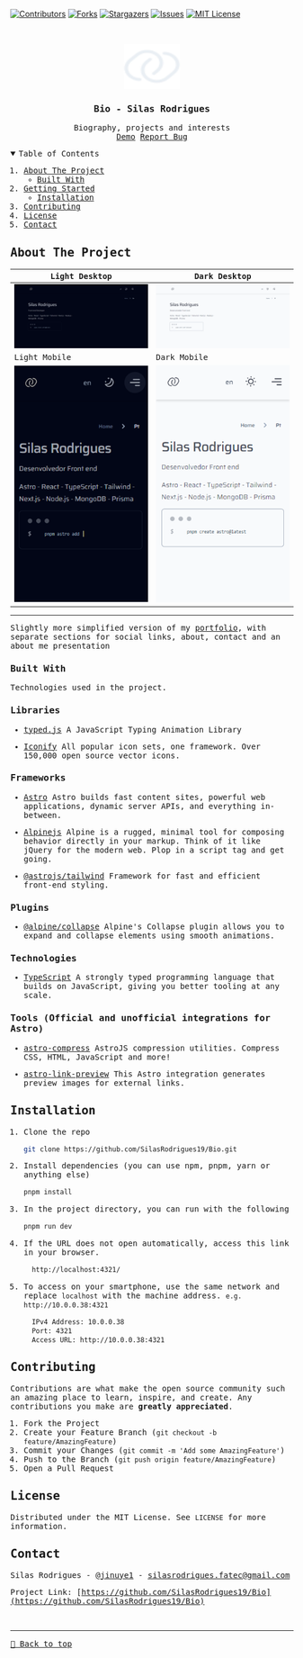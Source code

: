 [![Contributors][contributors-shield]][contributors-url]
[![Forks][forks-shield]][forks-url]
[![Stargazers][stars-shield]][stars-url]
[![Issues][issues-shield]][issues-url]
[![MIT License][license-shield]][license-url]

<!-- PROJECT LOGO -->
<br />
<samp>
<p align="center">
  <a href="https://github.com/SilasRodrigues19/Bio">
    <img src="./public/assets/logo.svg" alt="Logo" width="100" height="80">
  </a>

  <h3 align="center" id="bio">Bio - Silas Rodrigues</h3>

  <p align="center">
    Biography, projects and interests
    <br />
    <a href="https://bio-silas.vercel.app/">Demo</a>
    <a href="https://github.com/SilasRodrigues19/Bio/issues">Report Bug</a>
  </p>
</p>

<!-- TABLE OF CONTENTS -->
<details open="open">
  <summary>Table of Contents</summary>
  <ol>
    <li>
      <a href="#about-the-project">About The Project</a>
      <ul>
        <li><a href="#built-with">Built With</a></li>
      </ul>
    </li>
    <li>
      <a href="#getting-started">Getting Started</a>
      <ul>
        <li><a href="#installation">Installation</a></li>
      </ul>
    </li>
    <li><a href="#contributing">Contributing</a></li>
    <li><a href="#license">License</a></li>
    <li><a href="#contact">Contact</a></li>
  </ol>
</details>

<!-- ABOUT THE PROJECT -->

## About The Project

| Light Desktop                                  | Dark Desktop                                    |
| ---------------------------------------------- | ----------------------------------------------- |
| [![Preview][product-screenshot]][project-link] | [![Preview][product-screenshot2]][project-link] |
| Light Mobile                                   | Dark Mobile                                     |
| [![Preview][product-screenshot3]][project-link] | [![Preview][product-screenshot4]][project-link] |

<hr>

Slightly more simplified version of my [portfolio](https://github.com/SilasRodrigues19/Portfolio), with separate sections for social links, about, contact and an about me presentation

### Built With

Technologies used in the project.

### Libraries
- [typed.js](https://github.com/mattboldt/typed.js)
A JavaScript Typing Animation Library

- [Iconify](https://icon-sets.iconify.design/)
All popular icon sets, one framework. Over 150,000 open source vector icons.
### Frameworks
- [Astro](https://astro.build/)
Astro builds fast content sites, powerful web applications, dynamic server APIs, and everything in-between.


- [Alpinejs](https://alpinejs.dev/)
Alpine is a rugged, minimal tool for composing behavior directly in your markup. Think of it like jQuery for the modern web. Plop in a script tag and get going.

- [@astrojs/tailwind](https://tailwindcss.com)
Framework for fast and efficient front-end styling.

### Plugins
- [@alpine/collapse](https://alpinejs.dev/plugins/collapse)
Alpine's Collapse plugin allows you to expand and collapse elements using smooth animations.

### Technologies
- [TypeScript](https://www.typescriptlang.org/)
A strongly typed programming language that builds on JavaScript, giving you better tooling at any scale.

### Tools (Official and unofficial integrations for Astro)
- [astro-compress](https://github.com/astro-community/AstroCompress)
AstroJS compression utilities. Compress CSS, HTML, JavaScript and more!

- [astro-link-preview](https://github.com/cijiugechu/astro-link-preview)
This Astro integration generates preview images for external links.

<!-- GETTING STARTED -->

## Installation

1. Clone the repo
   ```sh
   git clone https://github.com/SilasRodrigues19/Bio.git
   ```
2. Install dependencies (you can use npm, pnpm, yarn or anything else)
   ```sh
   pnpm install
   ```
3. In the project directory, you can run with the following
   ```sh
   pnpm run dev
   ```
4. If the URL does not open automatically, access this link in your browser.
   ```sh
     http://localhost:4321/
   ```
5. To access on your smartphone, use the same network and replace `localhost` with the machine address. `e.g. http://10.0.0.38:4321`
   ```
     IPv4 Address: 10.0.0.38
     Port: 4321
     Access URL: http://10.0.0.38:4321
   ```
<!-- CONTRIBUTING -->

## Contributing

Contributions are what make the open source community such an amazing place to learn, inspire, and create. Any contributions you make are **greatly appreciated**.

1. Fork the Project
2. Create your Feature Branch (`git checkout -b feature/AmazingFeature`)
3. Commit your Changes (`git commit -m 'Add some AmazingFeature'`)
4. Push to the Branch (`git push origin feature/AmazingFeature`)
5. Open a Pull Request

<!-- LICENSE -->

## License

Distributed under the MIT License. See `LICENSE` for more information.

<!-- CONTACT -->

## Contact

Silas Rodrigues - [@jinuye1](https://twitter.com/jinuye1) - silasrodrigues.fatec@gmail.com

Project Link: [https://github.com/SilasRodrigues19/Bio](https://github.com/SilasRodrigues19/Bio) <br>

<!-- MARKDOWN LINKS & IMAGES -->
<!-- https://www.markdownguide.org/basic-syntax/#reference-style-links -->

[contributors-shield]: https://img.shields.io/github/contributors/SilasRodrigues19/NLW-IA.svg?style=for-the-badge
[contributors-url]: https://github.com/SilasRodrigues19/Bio/graphs/contributors
[forks-shield]: https://img.shields.io/github/forks/SilasRodrigues19/NLW-IA.svg?style=for-the-badge
[forks-url]: https://github.com/SilasRodrigues19/Bio/network/members
[stars-shield]: https://img.shields.io/github/stars/SilasRodrigues19/NLW-IA.svg?style=for-the-badge
[stars-url]: https://github.com/SilasRodrigues19/Bio/stargazers
[issues-shield]: https://img.shields.io/github/issues/SilasRodrigues19/NLW-IA.svg?style=for-the-badge
[issues-url]: https://github.com/SilasRodrigues19/Bio/issues
[license-shield]: https://img.shields.io/github/license/SilasRodrigues19/NLW-IA.svg?style=for-the-badge
[license-url]: https://github.com/SilasRodrigues19/Bio/blob/master/LICENSE
[license-url]: https://github.com/SilasRodrigues19/Bio/blob/master/LICENSE.txt
[product-screenshot]: ./public/screenshots/dark-desktop.png
[product-screenshot2]: ./public/screenshots/light-desktop.png
[product-screenshot3]: ./public/screenshots/dark-mobile.png
[product-screenshot4]: ./public/screenshots/light-mobile.png
[project-link]: https://bio-silas.vercel.app/

<br><hr>
[🔼 Back to top](#bio)